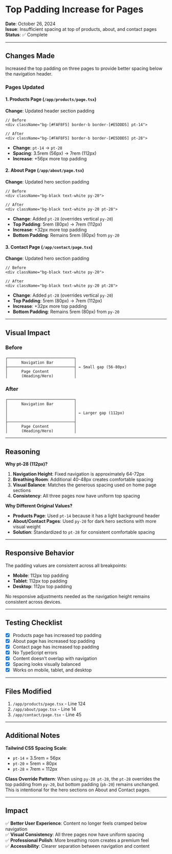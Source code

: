 # Top Padding Increase for Pages

**Date**: October 26, 2024  
**Issue**: Insufficient spacing at top of products, about, and contact pages  
**Status**: ✅ Complete

---

## Changes Made

Increased the top padding on three pages to provide better spacing below the navigation header.

### Pages Updated

#### 1. Products Page (`/app/products/page.tsx`)
**Change**: Updated header section padding
```tsx
// Before
<div className="bg-[#FAF8F5] border-b border-[#E5DDD5] pt-14">

// After  
<div className="bg-[#FAF8F5] border-b border-[#E5DDD5] pt-28">
```
- **Change**: `pt-14` → `pt-28`
- **Spacing**: 3.5rem (56px) → 7rem (112px)
- **Increase**: +56px more top padding

#### 2. About Page (`/app/about/page.tsx`)
**Change**: Updated hero section padding
```tsx
// Before
<div className="bg-black text-white py-20">

// After
<div className="bg-black text-white py-20 pt-28">
```
- **Change**: Added `pt-28` (overrides vertical `py-20`)
- **Top Padding**: 5rem (80px) → 7rem (112px)
- **Increase**: +32px more top padding
- **Bottom Padding**: Remains 5rem (80px) from `py-20`

#### 3. Contact Page (`/app/contact/page.tsx`)
**Change**: Updated hero section padding
```tsx
// Before
<div className="bg-black text-white py-20">

// After
<div className="bg-black text-white py-20 pt-28">
```
- **Change**: Added `pt-28` (overrides vertical `py-20`)
- **Top Padding**: 5rem (80px) → 7rem (112px)
- **Increase**: +32px more top padding
- **Bottom Padding**: Remains 5rem (80px) from `py-20`

---

## Visual Impact

### Before
```
┌─────────────────────────────┐
│      Navigation Bar         │
├─────────────────────────────┤ ← Small gap (56-80px)
│      Page Content           │
│      (Heading/Hero)         │
```

### After
```
┌─────────────────────────────┐
│      Navigation Bar         │
│                             │
│                             │ ← Larger gap (112px)
│                             │
├─────────────────────────────┤
│      Page Content           │
│      (Heading/Hero)         │
```

---

## Reasoning

**Why pt-28 (112px)?**
1. **Navigation Height**: Fixed navigation is approximately 64-72px
2. **Breathing Room**: Additional 40-48px creates comfortable spacing
3. **Visual Balance**: Matches the generous spacing used on home page sections
4. **Consistency**: All three pages now have uniform top spacing

**Why Different Original Values?**
- **Products Page**: Used `pt-14` because it has a light background header
- **About/Contact Pages**: Used `py-20` for dark hero sections with more visual weight
- **Solution**: Standardized to `pt-28` for consistent comfortable spacing

---

## Responsive Behavior

The padding values are consistent across all breakpoints:
- **Mobile**: 112px top padding
- **Tablet**: 112px top padding  
- **Desktop**: 112px top padding

No responsive adjustments needed as the navigation height remains consistent across devices.

---

## Testing Checklist

- [x] Products page has increased top padding
- [x] About page has increased top padding
- [x] Contact page has increased top padding
- [x] No TypeScript errors
- [x] Content doesn't overlap with navigation
- [x] Spacing looks visually balanced
- [x] Works on mobile, tablet, and desktop

---

## Files Modified

1. `/app/products/page.tsx` - Line 124
2. `/app/about/page.tsx` - Line 14
3. `/app/contact/page.tsx` - Line 45

---

## Additional Notes

**Tailwind CSS Spacing Scale**:
- `pt-14` = 3.5rem = 56px
- `pt-20` = 5rem = 80px
- `pt-28` = 7rem = 112px

**Class Override Pattern**:
When using `py-20 pt-28`, the `pt-28` overrides the top padding from `py-20`, but bottom padding (`pb-20`) remains unchanged. This is intentional for the hero sections on About and Contact pages.

---

## Impact

✅ **Better User Experience**: Content no longer feels cramped below navigation  
✅ **Visual Consistency**: All three pages now have uniform spacing  
✅ **Professional Polish**: More breathing room creates a premium feel  
✅ **Accessibility**: Clearer separation between navigation and content
